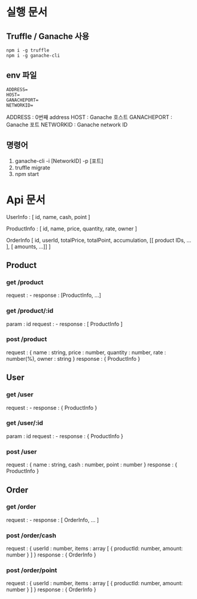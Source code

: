 # 실행 문서
## Truffle / Ganache 사용

```
npm i -g truffle
npm i -g ganache-cli
```

## env 파일

```
ADDRESS=
HOST=
GANACHEPORT=
NETWORKID=
```
ADDRESS : 0번째 address
HOST : Ganache 호스트
GANACHEPORT : Ganache 포트
NETWORKID : Ganache network ID

## 명령어

1. ganache-cli -i [NetworkID] -p [포트]
2. truffle migrate
3. npm start

# Api 문서

UserInfo : [ id, name, cash, point ]

ProductInfo : [ id, name, price, quantity, rate, owner ]

OrderInfo [ id, userId, totalPrice, totalPoint, accumulation, [[ product IDs, ... ], [ amounts, ...]] ]

## Product

### get     /product
request : -
response : [ProductInfo, ...]

### get     /product/:id
param : id
request : -
response : [ ProductInfo ]

### post    /product
request :
{
    name : string,
    price : number,
    quantity : number,
    rate : number(%),
    owner : string
}
response : { ProductInfo }

## User

### get     /user
request : -
response : { ProductInfo }

### get     /user/:id
param : id
request : -
response : { ProductInfo }

### post    /user
request :
{
    name : string,
    cash : number,
    point : number
}
response : { ProductInfo }

## Order

### get     /order
request : -
response : [ OrderInfo, ... ]

### post    /order/cash
request :
{
    userId : number,
    items : array
    [
        {
            productId: number,
            amount: number
        }
    ]
}
response : { OrderInfo }

### post    /order/point
request :
{
    userId : number,
    items : array
    [
        {
            productId: number,
            amount: number
        }
    ]
}
response : { OrderInfo }